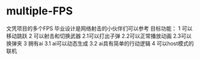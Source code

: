 # multiple-FPS
文凭项目的多个FPS
毕业设计是网络射击的小伙伴们可以参考
目标功能：
1 可以移动跳跃
2 可以射击和切换武器
2.1可以打出子弹
2.2可以正常播放动画
2.3可以换弹夹
3 拥有ai
3.1 ai可以动态生成
3.2 ai具有简单的行动逻辑
4 可以host模式的联机
